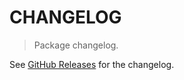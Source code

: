 # CHANGELOG

> Package changelog.

See [GitHub Releases](https://github.com/stdlib-js/math-base-special-secd/releases) for the changelog.